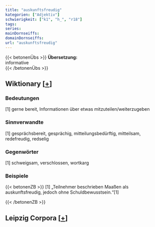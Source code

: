 ```yaml
---
title: "auskunftsfreudig"
kategorien: ["Adjektiv"]
schwierigkeit: ["k1", "h_", "r18"]
tags:
series:
mainDornseiffs:
domainDornseiffs:
url: "auskunftsfreudig"
---
```


{{< betonenÜbs >}}
**Übersetzung:**  
informative  
{{< /betonenÜbs >}}

## Wiktionary [[+](https://de.wiktionary.org/wiki/auskunftsfreudig)]

### Bedeutungen
[1] gerne bereit, Informationen über etwas mitzuteilen/weiterzugeben  

### Sinnverwandte
[1] gesprächsbereit, gesprächig, mitteilungsbedürftig, mitteilsam, redefreudig, redselig  

### Gegenwörter
[1] schweigsam, verschlossen, wortkarg  

### Beispiele
{{< betonenZB >}}
[1] „Teilnehmer beschrieben Maaßen als auskunftsfreudig, jedoch ohne Schuldbewusstsein.“[1]  

{{< /betonenZB >}}

## Leipzig Corpora [[+](https://corpora.uni-leipzig.de/en/res?word=auskunftsfreudig&corpusId=deu_newscrawl-public_2018)]

